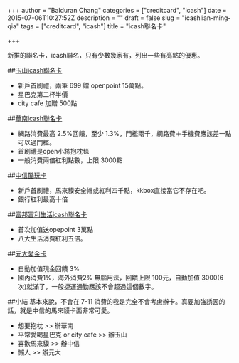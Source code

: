 +++
author = "Balduran Chang"
categories = ["creditcard", "icash"]
date = 2015-07-06T10:27:52Z
description = ""
draft = false
slug = "icashlian-ming-qia"
tags = ["creditcard", "icash"]
title = "icash聯名卡"

+++


新推的聯名卡，icash聯名，只有少數幾家有，列出一些有亮點的優惠。

##[玉山icash聯名卡][]
* 新戶首刷禮，兩筆 699 贈 openpoint 15萬點。
* 星巴克第二杯半價
* city cafe 加贈 500點

##[華南icash聯名卡][]
* 網路消費最高 2.5%回饋，至少 1.3%，門檻兩千，網路費＋手機費應該差一點可以過門檻。
* 首刷禮是open小將抱枕毯
* 一般消費兩倍紅利點數，上限 3000點

##[中信酷玩卡][]
* 新戶首刷禮，馬來貘安全帽或紅利四千點，kkbox直接當它不存在吧。
* 銀行紅利最高十倍

##[富邦富利生活icash聯名卡][]
* 首次加值送opepoint 3萬點
* 八大生活消費紅利五倍。

##[元大愛金卡][]
* 自動加值現金回饋 3%
* 國內消費1%，海外消費2%
無腦用法，回饋上限 100元，自動加值 3000(6次)就滿了，一般捷運通勤應該不會超過這個數字。

##小結
基本來說，不會在 7-11 消費的我是完全不會考慮辦卡。真要加強誘因的話，就是中信的馬來貘卡面非常可愛。

* 想要抱枕 >>  辦華南
* 平常愛喝星巴克 or city cafe  >> 辦玉山
* 喜歡馬來貘 >> 辦中信
* 懶人 >> 辦元大

[玉山icash聯名卡]: http://www.esunbank.com.tw/event/credit/1040601icash/index.htm
[華南icash聯名卡]: http://www.hncb.com.tw/credit/card_icash.shtml
[中信酷玩卡]: https://www.ctbcbank.com/tw/html/201509/creditcard/CNB2015061207/index.html
[富邦富利生活icash聯名卡]: https://www.fubon.com/bank/creditcard/product/001_creditcard_Lifestyle.htm
[元大愛金卡]: https://www.yuantabank.com.tw/Bank/EDM_Transfer.aspx?url=https://www.yuantabank.com.tw/bank/credit/html/credit_01_03_23.aspx

